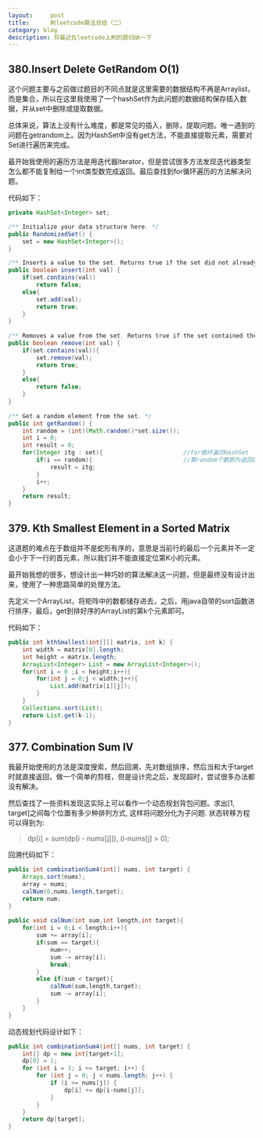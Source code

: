 ```yaml
---
layout:     post
title:      刷leetcode算法总结（二）
category: blog
description: 将最近在leetcode上刷的题归纳一下
---
```


## 380.Insert Delete GetRandom O(1)

这个问题主要与之前做过题目的不同点就是这里需要的数据结构不再是Arraylist，而是集合，所以在这里我使用了一个hashSet作为此问题的数据结构保存插入数据，并从set中删除或提取数据。

总体来说，算法上没有什么难度，都是常见的插入，删除，提取问题。唯一遇到的问题在getrandom上。因为HashSet中没有get方法，不能直接提取元素，需要对Set进行遍历来完成。

最开始我使用的遍历方法是用迭代器Iterator，但是尝试很多方法发现迭代器类型怎么都不能复制给一个int类型数完成返回。最后查找到for循环遍历的方法解决问题。

代码如下：

``` java
private HashSet<Integer> set;

/** Initialize your data structure here. */
public RandomizedSet() {
    set = new HashSet<Integer>();
}

/** Inserts a value to the set. Returns true if the set did not already contain the specified element. */
public boolean insert(int val) {
    if(set.contains(val))
        return false;
    else{
        set.add(val);
        return true;
    }
}
    
/** Removes a value from the set. Returns true if the set contained the specified element. */
public boolean remove(int val) {
    if(set.contains(val)){
        set.remove(val);
        return true;
    }
    else{
        return false;
    }
}
    
/** Get a random element from the set. */
public int getRandom() {
    int random = (int)(Math.random()*set.size());
    int i = 0;
    int result = 0;
    for(Integer itg : set){                       //for循环遍历HashSet
        if(i == random){                          //第random个数即为返回的随机数
        	result = itg;
        }
        i++;
    }
    return result;
}
```

## 379. Kth Smallest Element in a Sorted Matrix

这道题的难点在于数组并不是蛇形有序的，意思是当前行的最后一个元素并不一定会小于下一行的首元素，所以我们并不能直接定位第K小的元素。

最开始我想的很多，想设计出一种巧妙的算法解决这一问题，但是最终没有设计出来，使用了一种思路简单的处理方法。

先定义一个ArrayList，将矩阵中的数都储存进去，之后，用java自带的sort函数进行排序，最后，get到排好序的ArrayList的第k个元素即可。

代码如下：

``` java
public int kthSmallest(int[][] matrix, int k) {
    int width = matrix[0].length;
    int height = matrix.length;
    ArrayList<Integer> List = new ArrayList<Integer>(); 
    for(int i = 0 ;i < height;i++){
        for(int j = 0;j < width;j++){
            List.add(matrix[i][j]);
        }
    }
    Collections.sort(List);
    return List.get(k-1);
}
```


## 377. Combination Sum IV

我最开始使用的方法是深度搜索，然后回溯，先对数组排序，然后当和大于target时就直接返回，做一个简单的剪枝，但是设计完之后，发现超时，尝试很多办法都没有解决。

然后查找了一些资料发现这实际上可以看作一个动态规划背包问题。求出[1, target]之间每个位置有多少种排列方式, 这样将问题分化为子问题. 状态转移方程可以得到为: 

> dp[i] = sum(dp[i - nums[j]]),  (i-nums[j] > 0);

回溯代码如下：

``` java
public int combinationSum4(int[] nums, int target) {
    Arrays.sort(nums);
    array = nums;  
    calNum(0,nums.length,target);
    return num;
}
    
public void calNum(int sum,int length,int target){
    for(int i = 0;i < length;i++){
        sum += array[i];
        if(sum == target){
            num++;
            sum -= array[i];
            break;
        }
        else if(sum < target){
            calNum(sum,length,target);
            sum -= array[i];
        }
    }
}
```

动态规划代码设计如下：

``` java
public int combinationSum4(int[] nums, int target) {
    int[] dp = new int[target+1];
    dp[0] = 1;
    for (int i = 1; i <= target; i++) {
        for (int j = 0; j < nums.length; j++) {
            if (i >= nums[j]) {
                dp[i] += dp[i-nums[j]];
            }
        }
    }
    return dp[target];
}
```

